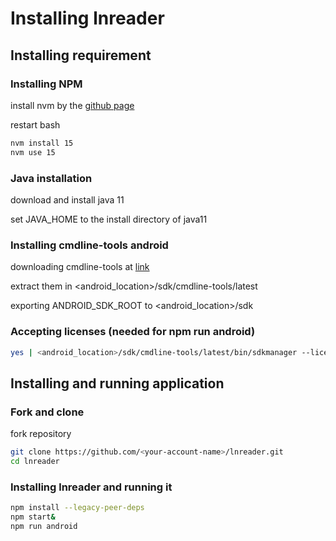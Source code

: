 # Installing lnreader

## Installing requirement
### Installing NPM
install nvm by the [github page](https://github.com/nvm-sh/nvm)

restart bash

```bash
nvm install 15
nvm use 15
```


### Java installation
download and install java 11

set JAVA_HOME to the install directory of java11


### Installing cmdline-tools android
downloading cmdline-tools at [link](https://developer.android.com/studio/)

extract them in <android_location>/sdk/cmdline-tools/latest

exporting ANDROID_SDK_ROOT to <android_location>/sdk


### Accepting licenses (needed for npm run android)
```bash
yes | <android_location>/sdk/cmdline-tools/latest/bin/sdkmanager --licenses
```


## Installing and running application
### Fork and clone
fork repository
```bash
git clone https://github.com/<your-account-name>/lnreader.git
cd lnreader
```


### Installing lnreader and running it
```bash
npm install --legacy-peer-deps
npm start&
npm run android
```

